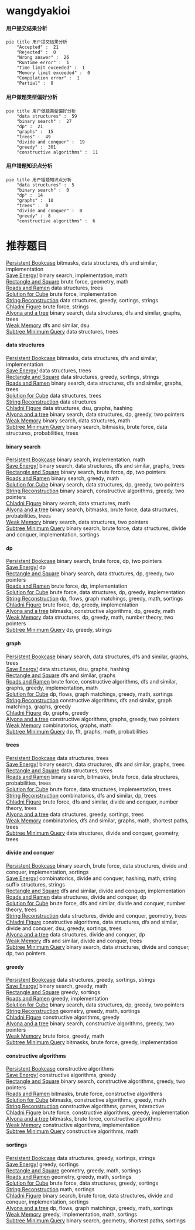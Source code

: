 # wangdyakioi
<!-- tabs:start -->
#### **用户提交结果分析**

```mermaid
pie title 用户提交结果分析
    "Accepted" :  21
    "Rejected" :  0
    "Wrong answer" :  26
    "Runtime error" :  1
    "Time limit exceeded" :  1
    "Memory limit exceeded" :  0
    "Compilation error" :  1
    "Partial" :  0
```
#### **用户做题类型偏好分析**

```mermaid
pie title 用户做题类型偏好分析
    "data structures" :  59
    "binary search" :  27
    "dp" :  21
    "graphs" :  15
    "trees" :  49
    "divide and conquer" :  19
    "greedy" :  301
    "constructive algorithms" :  11
```
#### **用户错题知识点分析**

```mermaid
pie title 用户错题知识点分析
    "data structures" :  5
    "binary search" :  0
    "dp" :  14
    "graphs" :  10
    "trees" :  0
    "divide and conquer" :  0
    "greedy" :  8
    "constructive algorithms" :  6
```
<!-- tabs:end -->
# 推荐题目
[Persistent Bookcase](http://codeforces.com/problemset/problem/707/D)		bitmasks,
                        data structures,
                        dfs and similar,
                        implementation		  
[Save Energy!](http://codeforces.com/problemset/problem/936/A)		binary search,
                        implementation,
                        math		  
[Rectangle and Square](http://codeforces.com/problemset/problem/135/B)		brute force,
                        geometry,
                        math		  
[Roads and Ramen](http://codeforces.com/problemset/problem/1413/F)		data structures,
                        trees		  
[Solution for Cube](http://codeforces.com/problemset/problem/887/C)		brute force,
                        implementation		  
[String Reconstruction](https://codeforces.com/contest/828/problem/C)		data structures,
                        greedy,
                        sortings,
                        strings		  
[Chladni Figure](https://codeforces.com/contest/1162/problem/D)		brute force,
                        strings		  
[Alyona and a tree](https://codeforces.com/contest/740/problem/D)		binary search,
                        data structures,
                        dfs and similar,
                        graphs,
                        trees		  
[Weak Memory](http://codeforces.com/problemset/problem/187/C)		dfs and similar,
                        dsu		  
[Subtree Minimum Query](http://codeforces.com/problemset/problem/893/F)		data structures,
                        trees		  
<!-- tabs:start -->
#### **data structures**
[Persistent Bookcase](http://codeforces.com/problemset/problem/707/D)		bitmasks,
                        data structures,
                        dfs and similar,
                        implementation		  
[Save Energy!](http://codeforces.com/problemset/problem/1413/F)		data structures,
                        trees		  
[Rectangle and Square](https://codeforces.com/contest/828/problem/C)		data structures,
                        greedy,
                        sortings,
                        strings		  
[Roads and Ramen](https://codeforces.com/contest/740/problem/D)		binary search,
                        data structures,
                        dfs and similar,
                        graphs,
                        trees		  
[Solution for Cube](http://codeforces.com/problemset/problem/893/F)		data structures,
                        trees		  
[String Reconstruction](http://codeforces.com/problemset/problem/1044/F)		data structures		  
[Chladni Figure](http://codeforces.com/problemset/problem/1166/F)		data structures,
                        dsu,
                        graphs,
                        hashing		  
[Alyona and a tree](http://codeforces.com/problemset/problem/1492/C)		binary search,
                        data structures,
                        dp,
                        greedy,
                        two pointers		  
[Weak Memory](http://codeforces.com/problemset/problem/1490/G)		binary search,
                        data structures,
                        math		  
[Subtree Minimum Query](http://codeforces.com/problemset/problem/1479/D)		binary search,
                        bitmasks,
                        brute force,
                        data structures,
                        probabilities,
                        trees		  
#### **binary search**
[Persistent Bookcase](http://codeforces.com/problemset/problem/936/A)		binary search,
                        implementation,
                        math		  
[Save Energy!](https://codeforces.com/contest/740/problem/D)		binary search,
                        data structures,
                        dfs and similar,
                        graphs,
                        trees		  
[Rectangle and Square](http://codeforces.com/problemset/problem/650/B)		binary search,
                        brute force,
                        dp,
                        two pointers		  
[Roads and Ramen](http://codeforces.com/problemset/problem/1344/D)		binary search,
                        greedy,
                        math		  
[Solution for Cube](http://codeforces.com/problemset/problem/1492/C)		binary search,
                        data structures,
                        dp,
                        greedy,
                        two pointers		  
[String Reconstruction](http://codeforces.com/problemset/problem/1463/D)		binary search,
                        constructive algorithms,
                        greedy,
                        two pointers		  
[Chladni Figure](http://codeforces.com/problemset/problem/1490/G)		binary search,
                        data structures,
                        math		  
[Alyona and a tree](http://codeforces.com/problemset/problem/1479/D)		binary search,
                        bitmasks,
                        brute force,
                        data structures,
                        probabilities,
                        trees		  
[Weak Memory](http://codeforces.com/problemset/problem/1436/E)		binary search,
                        data structures,
                        two pointers		  
[Subtree Minimum Query](http://codeforces.com/problemset/problem/1461/D)		binary search,
                        brute force,
                        data structures,
                        divide and conquer,
                        implementation,
                        sortings		  
#### **dp**
[Persistent Bookcase](http://codeforces.com/problemset/problem/650/B)		binary search,
                        brute force,
                        dp,
                        two pointers		  
[Save Energy!](http://codeforces.com/problemset/problem/1500/F)		dp		  
[Rectangle and Square](http://codeforces.com/problemset/problem/1492/C)		binary search,
                        data structures,
                        dp,
                        greedy,
                        two pointers		  
[Roads and Ramen](https://codeforces.com/contest/1457/problem/C)		brute force,
                        dp,
                        implementation		  
[Solution for Cube](http://codeforces.com/problemset/problem/1491/C)		brute force,
                        data structures,
                        dp,
                        greedy,
                        implementation		  
[String Reconstruction](http://codeforces.com/problemset/problem/1437/C)		dp,
                        flows,
                        graph matchings,
                        greedy,
                        math,
                        sortings		  
[Chladni Figure](http://codeforces.com/problemset/problem/1499/B)		brute force,
                        dp,
                        greedy,
                        implementation		  
[Alyona and a tree](http://codeforces.com/problemset/problem/1491/D)		bitmasks,
                        constructive algorithms,
                        dp,
                        greedy,
                        math		  
[Weak Memory](http://codeforces.com/problemset/problem/1497/E1)		data structures,
                        dp,
                        greedy,
                        math,
                        number theory,
                        two pointers		  
[Subtree Minimum Query](http://codeforces.com/problemset/problem/1466/C)		dp,
                        greedy,
                        strings		  
#### **graph**
[Persistent Bookcase](https://codeforces.com/contest/740/problem/D)		binary search,
                        data structures,
                        dfs and similar,
                        graphs,
                        trees		  
[Save Energy!](http://codeforces.com/problemset/problem/1166/F)		data structures,
                        dsu,
                        graphs,
                        hashing		  
[Rectangle and Square](https://codeforces.com/contest/782/problem/B)		dfs and similar,
                        graphs		  
[Roads and Ramen](http://codeforces.com/problemset/problem/1487/C)		brute force,
                        constructive algorithms,
                        dfs and similar,
                        graphs,
                        greedy,
                        implementation,
                        math		  
[Solution for Cube](http://codeforces.com/problemset/problem/1437/C)		dp,
                        flows,
                        graph matchings,
                        greedy,
                        math,
                        sortings		  
[String Reconstruction](http://codeforces.com/problemset/problem/1470/D)		constructive algorithms,
                        dfs and similar,
                        graph matchings,
                        graphs,
                        greedy		  
[Chladni Figure](http://codeforces.com/problemset/problem/1476/C)		dp,
                        graphs,
                        greedy		  
[Alyona and a tree](http://codeforces.com/problemset/problem/1304/D)		constructive algorithms,
                        graphs,
                        greedy,
                        two pointers		  
[Weak Memory](http://codeforces.com/problemset/problem/1475/C)		combinatorics,
                        graphs,
                        math		  
[Subtree Minimum Query](http://codeforces.com/problemset/problem/553/E)		dp,
                        fft,
                        graphs,
                        math,
                        probabilities		  
#### **trees**
[Persistent Bookcase](http://codeforces.com/problemset/problem/1413/F)		data structures,
                        trees		  
[Save Energy!](https://codeforces.com/contest/740/problem/D)		binary search,
                        data structures,
                        dfs and similar,
                        graphs,
                        trees		  
[Rectangle and Square](http://codeforces.com/problemset/problem/893/F)		data structures,
                        trees		  
[Roads and Ramen](http://codeforces.com/problemset/problem/1479/D)		binary search,
                        bitmasks,
                        brute force,
                        data structures,
                        probabilities,
                        trees		  
[Solution for Cube](http://codeforces.com/problemset/problem/1511/C)		brute force,
                        data structures,
                        implementation,
                        trees		  
[String Reconstruction](http://codeforces.com/problemset/problem/1499/F)		combinatorics,
                        dfs and similar,
                        dp,
                        trees		  
[Chladni Figure](http://codeforces.com/problemset/problem/1491/E)		brute force,
                        dfs and similar,
                        divide and conquer,
                        number theory,
                        trees		  
[Alyona and a tree](http://codeforces.com/problemset/problem/1466/D)		data structures,
                        greedy,
                        sortings,
                        trees		  
[Weak Memory](http://codeforces.com/problemset/problem/1495/D)		combinatorics,
                        dfs and similar,
                        graphs,
                        math,
                        shortest paths,
                        trees		  
[Subtree Minimum Query](http://codeforces.com/problemset/problem/1303/G)		data structures,
                        divide and conquer,
                        geometry,
                        trees		  
#### **divide and conquer**
[Persistent Bookcase](http://codeforces.com/problemset/problem/1461/D)		binary search,
                        brute force,
                        data structures,
                        divide and conquer,
                        implementation,
                        sortings		  
[Save Energy!](http://codeforces.com/problemset/problem/1466/G)		combinatorics,
                        divide and conquer,
                        hashing,
                        math,
                        string suffix structures,
                        strings		  
[Rectangle and Square](http://codeforces.com/problemset/problem/1490/D)		dfs and similar,
                        divide and conquer,
                        implementation		  
[Roads and Ramen](https://codeforces.com/contest/1483/problem/C)		data structures,
                        divide and conquer,
                        dp		  
[Solution for Cube](http://codeforces.com/problemset/problem/1491/E)		brute force,
                        dfs and similar,
                        divide and conquer,
                        number theory,
                        trees		  
[String Reconstruction](http://codeforces.com/problemset/problem/1303/G)		data structures,
                        divide and conquer,
                        geometry,
                        trees		  
[Chladni Figure](http://codeforces.com/problemset/problem/1494/D)		constructive algorithms,
                        data structures,
                        dfs and similar,
                        divide and conquer,
                        dsu,
                        greedy,
                        sortings,
                        trees		  
[Alyona and a tree](http://codeforces.com/problemset/problem/1482/E)		data structures,
                        divide and conquer,
                        dp		  
[Weak Memory](http://codeforces.com/problemset/problem/566/C)		dfs and similar,
                        divide and conquer,
                        trees		  
[Subtree Minimum Query](http://codeforces.com/problemset/problem/1428/F)		binary search,
                        data structures,
                        divide and conquer,
                        dp,
                        two pointers		  
#### **greedy**
[Persistent Bookcase](https://codeforces.com/contest/828/problem/C)		data structures,
                        greedy,
                        sortings,
                        strings		  
[Save Energy!](http://codeforces.com/problemset/problem/1344/D)		binary search,
                        greedy,
                        math		  
[Rectangle and Square](http://codeforces.com/problemset/problem/1399/A)		greedy,
                        sortings		  
[Roads and Ramen](http://codeforces.com/problemset/problem/1468/N)		greedy,
                        implementation		  
[Solution for Cube](http://codeforces.com/problemset/problem/1492/C)		binary search,
                        data structures,
                        dp,
                        greedy,
                        two pointers		  
[String Reconstruction](https://codeforces.com/contest/1496/problem/C)		geometry,
                        greedy,
                        math,
                        sortings		  
[Chladni Figure](http://codeforces.com/problemset/problem/1493/A)		constructive algorithms,
                        greedy		  
[Alyona and a tree](http://codeforces.com/problemset/problem/1463/D)		binary search,
                        constructive algorithms,
                        greedy,
                        two pointers		  
[Weak Memory](http://codeforces.com/problemset/problem/1462/C)		brute force,
                        greedy,
                        math		  
[Subtree Minimum Query](http://codeforces.com/problemset/problem/1494/B)		bitmasks,
                        brute force,
                        greedy,
                        implementation		  
#### **constructive algorithms**
[Persistent Bookcase](http://codeforces.com/problemset/problem/398/C)		constructive algorithms		  
[Save Energy!](http://codeforces.com/problemset/problem/1493/A)		constructive algorithms,
                        greedy		  
[Rectangle and Square](http://codeforces.com/problemset/problem/1463/D)		binary search,
                        constructive algorithms,
                        greedy,
                        two pointers		  
[Roads and Ramen](https://codeforces.com/contest/1456/problem/B)		bitmasks,
                        brute force,
                        constructive algorithms		  
[Solution for Cube](http://codeforces.com/problemset/problem/1492/D)		bitmasks,
                        constructive algorithms,
                        greedy,
                        math		  
[String Reconstruction](https://codeforces.com/contest/1504/problem/D)		constructive algorithms,
                        games,
                        interactive		  
[Chladni Figure](https://codeforces.com/contest/1483/problem/A)		brute force,
                        constructive algorithms,
                        greedy,
                        implementation		  
[Alyona and a tree](https://codeforces.com/contest/1457/problem/D)		bitmasks,
                        brute force,
                        constructive algorithms		  
[Weak Memory](http://codeforces.com/problemset/problem/1513/A)		constructive algorithms,
                        implementation		  
[Subtree Minimum Query](http://codeforces.com/problemset/problem/1473/C)		constructive algorithms,
                        math		  
#### **sortings**
[Persistent Bookcase](https://codeforces.com/contest/828/problem/C)		data structures,
                        greedy,
                        sortings,
                        strings		  
[Save Energy!](http://codeforces.com/problemset/problem/1399/A)		greedy,
                        sortings		  
[Rectangle and Square](https://codeforces.com/contest/1496/problem/C)		geometry,
                        greedy,
                        math,
                        sortings		  
[Roads and Ramen](http://codeforces.com/problemset/problem/1495/A)		geometry,
                        greedy,
                        math,
                        sortings		  
[Solution for Cube](http://codeforces.com/problemset/problem/1497/A)		brute force,
                        data structures,
                        greedy,
                        sortings		  
[String Reconstruction](http://codeforces.com/problemset/problem/1427/A)		math,
                        sortings		  
[Chladni Figure](http://codeforces.com/problemset/problem/1461/D)		binary search,
                        brute force,
                        data structures,
                        divide and conquer,
                        implementation,
                        sortings		  
[Alyona and a tree](http://codeforces.com/problemset/problem/1437/C)		dp,
                        flows,
                        graph matchings,
                        greedy,
                        math,
                        sortings		  
[Weak Memory](http://codeforces.com/problemset/problem/1473/A)		greedy,
                        implementation,
                        math,
                        sortings		  
[Subtree Minimum Query](http://codeforces.com/problemset/problem/1486/B)		binary search,
                        geometry,
                        shortest paths,
                        sortings		  
<!-- tabs:end -->
